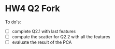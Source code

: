 # HW4 Q2 Fork

To do's:
- [ ] complete Q2.1 with last features
- [ ] compute the scatter for Q2.2 with all the features
- [ ] evaluate the result of the PCA 
